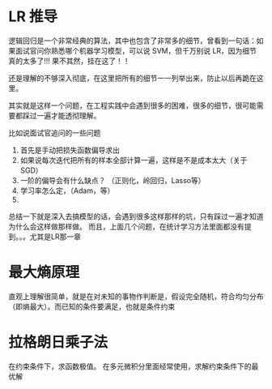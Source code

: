 # LR 推导 

逻辑回归是一个非常经典的算法，其中也包含了非常多的细节，曾看到一句话：如果面试官问你熟悉哪个机器学习模型，可以说 SVM，但千万别说 LR，因为细节真的太多了!!! 果不其然，挂在这了！！ 

还是理解的不够深入彻底，在这里把所有的细节一一列举出来，防止以后再跪在这里。

其实就是这样一个问题，在工程实践中会遇到很多的困难，很多的细节，很可能需要都踩过一遍才能透彻理解。

比如说面试官追问的一些问题
1. 首先是手动把损失函数偏导求出
2. 如果说每次迭代把所有的样本全部计算一遍，这样是不是成本太大（关于SGD）
3. 一阶的偏导会有什么缺点？ （正则化，岭回归，Lasso等）
4. 学习率怎么定，（Adam，等）
5. 

总结一下就是深入去搞模型的话，会遇到很多这样那样的坑，只有踩过一遍才知道为什么会这样做那样做。
而且，上面几个问题，在统计学习方法里面都没有提到。。。尤其是LR那一章


# 最大熵原理

直观上理解很简单，就是在对未知的事物作判断是，假设完全随机，符合均匀分布（即熵最大）。而已知的条件要满足，也就是条件约束

# 拉格朗日乘子法

在约束条件下，求函数极值。 在多元微积分里面经常使用，求解约束条件下的最优解